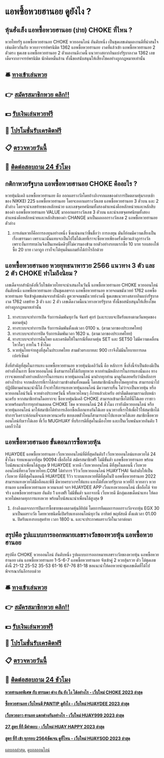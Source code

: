# แอพซื้อหวยฮานอย ดูยังไง ?
## หุ้นฮั่งเส็ง แอพซื้อหวยฮานอย (บ่าย) CHOKE ที่ไหน ?
หวยไทยรัฐ แอพซื้อหวยฮานอย CHOKE หวยออนไลน์ อันดับหนึ่ง เป็นชุดเลขเด่นผลงานดีที่น่าสนใจเช่นเดียวกันกับ หวยอาจารย์พรนิมิต 1362 แอพซื้อหวยฮานอย งวดที่แล้วเข้า แอพซื้อหวยฮานอย 2 ตัวตรง ชุดเลข แอพซื้อหวยฮานอย 2 ตัวผลงานดีงวดนี้ แนวทางสลากกินแบ่งรัฐบาลงวด 1362 เลขเด็ดจากอาจารย์พรนิมิต นักคิดหมื่นล้าน ทั้งนี้ขอสนับสนุนให้เสี่ยงโชคอย่างถูกกฎหมายเท่านั้น

## 🛎 [ทางเข้าเล่นหวย](https://bit.ly/3BG5bNw)
## 👉 [สมัครสมาชิกหวย คลิก!!](https://bit.ly/3BG5bNw)
## 💵 [รับเงินเล่นหวยฟรี](https://bit.ly/3C3mvgS)
## 👑 [โปรโมชั่นรับเครดิตฟรี](https://bit.ly/3C3mvgS)
## 📋 [ตรวจหวยวันนี้](https://bit.ly/3C3mvgS)
## 📱 [ติดต่อสอบถาม 24 ชัวโมง](https://bit.ly/3C3mvgS)

## กติกาหวยรัฐบาล แอพซื้อหวยฮานอย CHOKE คืออะไร ?
หวยหุ้นนิเคอิ แอพซื้อหวยฮานอย คือ ออกผลรางวัลโดยอ้างอิงจากผลของค่าการปิดตลาดหุ้นรอบเช้าของ NIKKEI 225 แอพซื้อหวยฮานอย โดยจะออกผลรางวัลเลข แอพซื้อหวยฮานอย 3 ตัวบน และ 2 ตัวล่าง โดยจะนำเลขท้ายของหลักหน่วย และเลขจุดทศนิยมทั้งสองตำแหน่งคือหลักหน่วยและหลักสิบของค่า แอพซื้อหวยฮานอย VALUE มาออกผลรางวัลเลข 3 ตัวบน และนำเลขจุดทศนิยมทั้งสองตำแหน่งคือหลักหน่วยและหลักสิบของค่า CHANGE มาเป็นผลออกรางวัลเลข 2 แอพซื้อหวยฮานอย ตัวล่าง
1. การเล่นหวยก็คือการลงทุนอย่างหนึ่ง ซึ่งแน่นอนว่าขึ้นชื่อว่า การลงทุน มันก็ย่อมมีความเสี่ยงเป็นเรื่องธรรมดา เพราะฉะนั้นแทบจะเป็นไปไม่ได้เลยที่เราจะซื้อหวยเพียงครั้งเดียวแล้วถูกรางวัล เพราะงั้นการทบเงินจึงเป็นเทคนิคดีๆที่ไม่ควรมองข้าม ยกตัวอย่างรอบแรกซื้อ 10 บาท รอบสองให้ซื้อ 20 บาท เวลาถูก เราก็จะได้ทุนคืนแถมยังได้กำไรอีกด้วย

## แอพซื้อหวยฮานอย หวยยุทธนาพารวย 2566 แนวทาง 3 ตัว และ 2 ตัว CHOKE ทำไมถึงนิยม ?
เลขเด็ดจากสำนักดังที่เว็บไซต์หวยไทยจะนำเสนอในวันนี้ แอพซื้อหวยฮานอย CHOKE หวยออนไลน์ อันดับหนึ่ง แอพซื้อหวยฮานอย เป็นชุดเลขจาก แอพซื้อหวยฮานอย หวยจอมขมังเวทย์ 1762 แอพซื้อหวยฮานอย จับเข้าคู่เลขเด่นจากสำนักดัง ดูหวยจอมขมังเวทย์งวดนี้ ชุดเลขแนวทางสลากกินแบ่งรัฐบาลงวด 1762 เลขท้าย 3 ตัว และ 2 ตัว เลขเด็ดงวดนี้แนวทางหวยรัฐบาล ทั้งนี้ขอสนับสนุนให้เสี่ยงโชคอย่างถูกกฎหมายเท่านั้น
1. ทางระบบจะทำการเปิด รับการเดิมพันทุกวัน จันทร์ ศุกร์ (และระบบจะปิดรับแทงตามวันหยุดของตลาดหุ้น)
2. ทางระบบจะทำการเปิด รับการเดิมพันตั้งแต่เวลา 0100 น. (ตามเวลาของประเทศไทย)
3. ทางระบบจะทำการปิด รับการเดิมพันเวลา 1620 น. (ตามเวลาของประเทศไทย)
4. ทางระบบจะทำการคืนโพย และเครดิตให้ในกรณีที่ตลาดหุ้น SET และ SET50 ไม่มีความเคลื่อนไหวใดๆ ภายใน 1 ชั่วโมง
5. หวยหุ้นไทยจ่ายสูงที่สุดในประเทศไทย สามตัวตรงบาทละ 900 เราจึงไม่มีนโยบายการลดเปอร์เซ็นต์

สิ่งที่สำคัญที่สุดในการแทง แอพซื้อหวยฮานอย หวยหุ้นนิเคอิวันนี้ คือ หลักการ ซึ่งสิ่งนี้จำเป็นต้องมีเป็นอย่างยิ่งในการ ซื้อหวยออนไลน์ ซึ่งสามารถใช้ได้กับทุกหวย หากท่านมีหลักการในการแทงนั่นเอง ทางเราจะขอยกตัวอย่างหลักการในการแทง หวยหุ้นออนไลน์ มาฝากทุกท่าน มาดูกันเลยครับว่ามีหลักการอย่างไรบ้าง
จากหลักการที่เราได้กล่าวมาข้างต้นทั้งหมดนี้ โดยสมาชิกนักเสี่ยงโชคทุกท่าน สามารถนำไปปฏิบัติตามคำแนะนำนี้ได้ ก็จะทำให้การแทงหวยหุ้นออนไลน์ มีความราบรื่น ไม่ว่าจะเป็นหวยหุ้น หรือหวยออนไลน์วันนี้ หวยต่างประเทศวันนี้ หรือหวยไหนๆ ก็ง่ายแล้วล่ะครับ อย่าลืมติดตามเราฉบับหน้านะครับ
หากสมาชิกท่านใดอยากจะ ซื้อหวยหุ้นนิเคอิ CHOKE สามารถเข้ามาซื้อได้ที่นี่ได้เลย เราชาวหวยพร้อมบริการทุกท่านตลอด CHOKE โชค หวยออนไลน์ 24 ชั่วโมง เรายังมีหวยออนไลน์ หรือหวยหุ้นออนไลน์ มาให้สมาชิกได้ทำการเลือกซื้อเลือกแทงกันได้เลย แนวทางที่เราให้เพื่อไว้ให้สมาชิกได้ ทำการวิเคราะห์ก่อนที่จะแทงหวยนะครับ ชอบเลขตัวไหนก็สามารถนำไปแทงหวยได้เลย สมาชิกซื้อหวยออนไลน์กับเราได้เลย ที่เว็บ MUGHUAY ที่บริการดีที่สุดในเมืองไทย และเป็นเว็บพนันหวยอันดับ 1 เลยก็ว่าได้

## แอพซื้อหวยฮานอย ขั้นตอนการซื้อหวยหุ้น
HUAYDEE แอพซื้อหวยฮานอย เว็บหวยออนไลน์ที่ดีที่สุดอันดับ1 เว็บหวยออนไลน์แทงหวยได้ 24 ชั่วโมง จ่ายแพงมากที่สุด 90094 เชื่อถือได้ สมัครสมาชิกฟรี ไม่มีขั้นต่ำ แอพซื้อหวยฮานอย พร้อมโบนัสแนะนำเพื่อนได้สูงสุด 9
HUAYDEE หวยดี เว็บหวยออนไลน์ ดีที่สุดในตอนนี้ เว็บหวยออนไลน์ที่ทางเว็บหวยไทย.COM ได้ทำการ ริวิวเว็บหวยออนไลน์ HUAYTHAI จัดลำดับให้เป็น เว็บหวย ที่ดีที่สุดในตอนนี้ HUAYDEE รีวิว ระบบแทงหวยที่ดีที่สุดในปี แอพซื้อหวยฮานอย 2022 สามารถแทงหวยได้มือถือและพีซี มีหวยครบวงจรให้แทง แทงได้ทั้งหวยรัฐบาล หวยยี่กี หวยลาว หวยฮานอย แอพซื้อหวยฮานอย หวยมาเลย์ ฯลฯ HUAYDEE APP เว็บแทงหวยออนไลน์ เชื่อถือได้ จ่ายจริง แอพซื้อหวยฮานอย อันดับ 1 แทงฟรี ไม่มีขั้นต่ำ นอกจากนี้ เว็บหวยดี มีกลุ่มเลขเด็ดนำแทง ให้คอหวยไม่พลาดทุกการแทงหวย พร้อมโบนัสแนะนำเพื่อนได้สูงสุด 9
1. อ้างอิงผลจากการปิดการซื้อขายของตลาดหุ้นอียิปต์ โดยการยึดผลการออกรางวัลจากหุ้น EGX 30 มาเป็นผลรางวัล โดยหวยชนิดนี้เปิดรับแทงออนไลน์ทุกวัน อาทิตย์ พฤหัสบดี ตั้งแต่เวลา 01.00 น. ปิดรับแทงรอบสุดท้าย เวลา 1800 น. และจะประกาศผลรางวัลในเวลาต่อมา

## สรุปคือ รูปแแบบการออกหมายเลขรางวัลของหวยหุ้น แอพซื้อหวยฮานอย
สรุปคือ CHOKE หวยออนไลน์ อันดับหนึ่ง รูปแแบบการออกหมายเลขรางวัลของหวยหุ้น แอพซื้อหวยฮานอย เด่น แอพซื้อหวยฮานอย 1-5-6-7 แอพซื้อหวยฮานอย จับเข้าคู่ 2 หวยลุ้นรวย ตัว ได้ชุดเลขดังนี้
21-12
25-52
35-53
61-16
67-76
81-18
ขอแนะนำให้คอหวยนำชุดเลขเด็ดที่ได้ไปพิจารณากันอีกรอบด้วย

## 🛎 [ทางเข้าเล่นหวย](https://bit.ly/3BG5bNw)
## 👉 [สมัครสมาชิกหวย คลิก!!](https://bit.ly/3BG5bNw)
## 💵 [รับเงินเล่นหวยฟรี](https://bit.ly/3C3mvgS)
## 👑 [โปรโมชั่นรับเครดิตฟรี](https://bit.ly/3C3mvgS)
## 📋 [ตรวจหวยวันนี้](https://bit.ly/3C3mvgS)
## 📱 [ติดต่อสอบถาม 24 ชัวโมง](https://bit.ly/3C3mvgS)

#### [หวยฮานอยพิเศษ กับ ธรรมดา ต่าง กัน ยัง ไง ได้อย่างไร - เว็บใหม่ CHOKE 2023 ล่าสุด](https://atom.io/themes/หวยฮานอยพิเศษ%20กับ%20ธรรมดา%20ต่าง%20กัน%20ยัง%20ไง%20ได้อย่างไร%20-%20เว็บใหม่%20choke%202023%20ล่าสุด)
#### [ซื้อหวยฮานอย เว็บไหนดี PANTIP ดูยังไง - เว็บใหม่ HUAYDEE 2023 ล่าสุด](https://atom.io/themes/ซื้อหวยฮานอย%20เว็บไหนดี%20pantip%20ดูยังไง%20-%20เว็บใหม่%20huaydee%202023%20ล่าสุด)
#### [เว็บหวยลาว ฮานอย แตกต่างกันอย่างไร - เว็บใหม่ HUAY999 2023 ล่าสุด](https://atom.io/themes/เว็บหวยลาว%20ฮานอย%20แตกต่างกันอย่างไร%20-%20เว็บใหม่%20huay999%202023%20ล่าสุด)
#### [27 สูตร ยี่กี มีคำตอบ - เว็บใหม่ HUAY HAPPY 2023 ล่าสุด](https://atom.io/themes/27%20สูตร%20ยี่กี%20มีคำตอบ%20-%20เว็บใหม่%20huay%20happy%202023%20ล่าสุด)
#### [สูตร ยี่กี เข้า ทุกรอบ 2564ชัดเจน ดูที่ไหน - เว็บใหม่ HUAYSOD 2023 ล่าสุด](https://atom.io/themes/สูตร%20ยี่กี%20เข้า%20ทุกรอบ%202564ชัดเจน%20ดูที่ไหน%20-%20เว็บใหม่%20huaysod%202023%20ล่าสุด)

[ผลบอลล่าสุด](https://siamsport.tv "ผลบอลล่าสุด"), [ดูบอลออนไลน์](https://siamsport.tv/ดูบอลสด "ดูบอลออนไลน์")